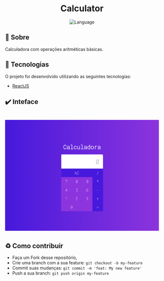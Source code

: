 <h1 align="center">
    <b>Calculator</b> 
</h1>

<p align="center">  
  <a>
  <img alt="Language" src="https://img.shields.io/badge/language-ReactJS-brightgreen">
</p>

## :bookmark: Sobre

Calculadora com operações aritméticas básicas.

<a id="documentacao"></a>

## :rocket: Tecnologias

O projeto foi desenvolvido utilizando as seguintes tecnologias:

-   [ReactJS](https://reactjs.org/)

## :heavy_check_mark: Inteface

<h1 align="center">
    <img alt="Web" src="./.github/calculator.png" width="900px">
</h1>

<a id="como-contribuir"></a>

## :recycle: Como contribuir

-   Faça um Fork desse repositório,
-   Crie uma branch com a sua feature: `git checkout -b my-feature`
-   Commit suas mudanças: `git commit -m 'feat: My new feature'`
-   Push a sua branch: `git push origin my-feature`
